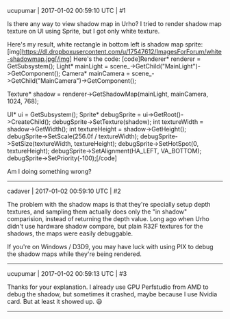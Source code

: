 ucupumar | 2017-01-02 00:59:10 UTC | #1

Is there any way to view shadow map in Urho? I tried to render shadow map texture on UI using Sprite, but I got only white texture.

Here's my result, white rectangle in bottom left is shadow map sprite:
[img]https://dl.dropboxusercontent.com/u/17547612/ImagesForForum/white-shadowmap.jpg[/img]
Here's the code:
[code]Renderer* renderer = GetSubsystem<Renderer>();
Light* mainLight = scene_->GetChild("MainLight")->GetComponent<Light>();
Camera* mainCamera = scene_->GetChild("MainCamera")->GetComponent<Camera>();

Texture* shadow = renderer->GetShadowMap(mainLight, mainCamera, 1024, 768);

UI* ui = GetSubsystem<UI>();
Sprite* debugSprite = ui->GetRoot()->CreateChild<Sprite>();
debugSprite->SetTexture(shadow);
int textureWidth = shadow->GetWidth();
int textureHeight = shadow->GetHeight();
debugSprite->SetScale(256.0f / textureWidth);
debugSprite->SetSize(textureWidth, textureHeight);
debugSprite->SetHotSpot(0, textureHeight);
debugSprite->SetAlignment(HA_LEFT, VA_BOTTOM);
debugSprite->SetPriority(-100);[/code]

Am I doing something wrong?

-------------------------

cadaver | 2017-01-02 00:59:10 UTC | #2

The problem with the shadow maps is that they're specially setup depth textures, and sampling them actually does only the "in shadow" comparision, instead of returning the depth value. Long ago when Urho didn't use hardware shadow compare, but plain R32F textures for the shadows, the maps were easily debuggable.

If you're on Windows / D3D9, you may have luck with using PIX to debug the shadow maps while they're being rendered.

-------------------------

ucupumar | 2017-01-02 00:59:13 UTC | #3

Thanks for your explanation.
I already use GPU Perfstudio from AMD to debug the shadow, but sometimes it crashed, maybe because I use Nvidia card. But at least it showed up.  :smiley:

-------------------------

